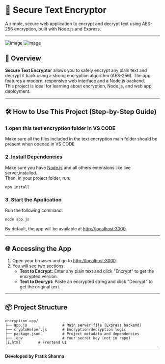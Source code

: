# 🔐 Secure Text Encryptor

A simple, secure web application to encrypt and decrypt text using AES-256 encryption, built with Node.js and Express.

---

![image](https://github.com/user-attachments/assets/21389d35-f66e-463a-b4bc-dc8dad7212c3)
![image](https://github.com/user-attachments/assets/432da8d3-64f6-45d4-a554-0a4fba3fb934)


## 📖 Overview

**Secure Text Encryptor** allows you to safely encrypt any plain text and decrypt it back using a strong encryption algorithm (AES-256). The app features a modern, responsive web interface and a Node.js backend.  
This project is ideal for learning about encryption, Node.js, and web app deployment.

---

## 🛠️ How to Use This Project (Step-by-Step Guide)

### 1.open this text encryption folder in VS CODE
Make sure all the files included in the text encryption main folder should be present when opened  in VS CODE
### 2. Install Dependencies

Make sure you have [Node.js](https://nodejs.org/) and all others extensions like live server,installed.  
Then, in your project folder, run:

```sh
npm install
```

### 3. Start the Application

Run the following command:

```sh
node app.js
```

By default, the app will be available at [http://localhost:3000](http://localhost:3000).

---

## 🌐 Accessing the App

1. Open your browser and go to [http://localhost:3000](http://localhost:3000).
2. You will see two sections:
    - **Text to Encrypt:** Enter any plain text and click "Encrypt" to get the encrypted version.
    - **Text to Decrypt:** Paste an encrypted string and click "Decrypt" to get the original text.

---

## 📦 Project Structure

```
encryption-app/
├── app.js                # Main server file (Express backend)
├── cryptoHelper.js       # Encryption/decryption logic
├── package.json          # Project metadata and dependencies
├── .env                  # Your secret key (not in repo)
│i.html        # Frontend UI
```

---

**Developed by Pratik Sharma**

